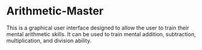 # Arithmetic-Master
This is a graphical user interface designed to allow the user to train their mental arithmetic skills. It can be used to train mental addition, subtraction, multiplication, and division ability.
